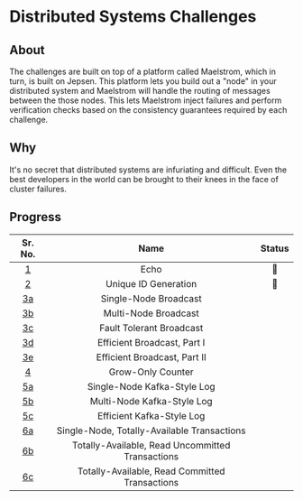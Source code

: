 # Distributed Systems Challenges

## About

The challenges are built on top of a platform called Maelstrom, which in turn, is built on Jepsen.
This platform lets you build out a "node" in your distributed system and Maelstrom will handle the routing of messages between the those nodes.
This lets Maelstrom inject failures and perform verification checks based on the consistency guarantees required by each challenge.

## Why

It's no secret that distributed systems are infuriating and difficult.
Even the best developers in the world can be brought to their knees in the face of cluster failures.

## Progress

|Sr. No. |Name |Status|
|:---:|:---:|:---:|
|[1](https://fly.io/dist-sys/1) |Echo |🌟 |
|[2](https://fly.io/dist-sys/2/) |Unique ID Generation |🌟 |
|[3a](https://fly.io/dist-sys/3a/) |Single-Node Broadcast | |
|[3b](https://fly.io/dist-sys/3b/) |Multi-Node Broadcast | |
|[3c](https://fly.io/dist-sys/3c/) |Fault Tolerant Broadcast | |
|[3d](https://fly.io/dist-sys/3d/) |Efficient Broadcast, Part I | |
|[3e](https://fly.io/dist-sys/3e/) |Efficient Broadcast, Part II | |
|[4](https://fly.io/dist-sys/4/) |Grow-Only Counter | |
|[5a](https://fly.io/dist-sys/5a/) |Single-Node Kafka-Style Log | |
|[5b](https://fly.io/dist-sys/5b/) |Multi-Node Kafka-Style Log | |
|[5c](https://fly.io/dist-sys/5c/) |Efficient Kafka-Style Log | |
|[6a](https://fly.io/dist-sys/6a/) |Single-Node, Totally-Available Transactions | |
|[6b](https://fly.io/dist-sys/6b/) |Totally-Available, Read Uncommitted Transactions | |
|[6c](https://fly.io/dist-sys/6c/) |Totally-Available, Read Committed Transactions | |






